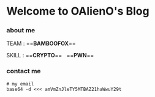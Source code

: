 # Welcome to OAlienO's Blog

### about me

TEAM : ==**BAMBOOFOX**==

SKILL : ==**CRYPTO**== &nbsp; ==**PWN**==

### contact me

```
# my email
base64 -d <<< amVmZnJleTY5MTBAZ21haWwuY29t
```
